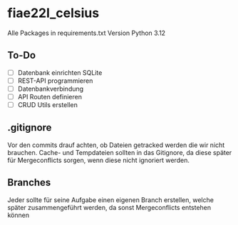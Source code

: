 # fiae22l_celsius

Alle Packages in requirements.txt
Version Python 3.12

## To-Do

- [ ] Datenbank einrichten SQLite
- [ ] REST-API programmieren
-   [ ] Datenbankverbindung
-   [ ] API Routen definieren
-   [ ] CRUD Utils erstellen
  
## .gitignore

Vor den commits drauf achten, ob Dateien getracked werden die wir nicht brauchen. Cache- und Tempdateien sollten in das
Gitignore, da diese später für Mergeconflicts sorgen, wenn diese nicht ignoriert werden.

## Branches

Jeder sollte für seine Aufgabe einen eigenen Branch erstellen, welche später zusammengeführt werden, da sonst 
Mergeconflicts entstehen können

